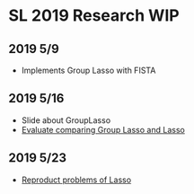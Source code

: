 # SL 2019 Research WIP

## 2019 5/9
- Implements Group Lasso with FISTA

## 2019 5/16
- Slide about GroupLasso
- [Evaluate comparing Group Lasso and Lasso](https://nbviewer.jupyter.org/github/habakan/sl_2019s/blob/master/notebook/GLasso_compare.ipynb)

## 2019 5/23
- [Reproduct problems of Lasso](https://nbviewer.jupyter.org/github/habakan/sl_2019s/blob/master/notebook/Problem_LASSO.ipynb)
